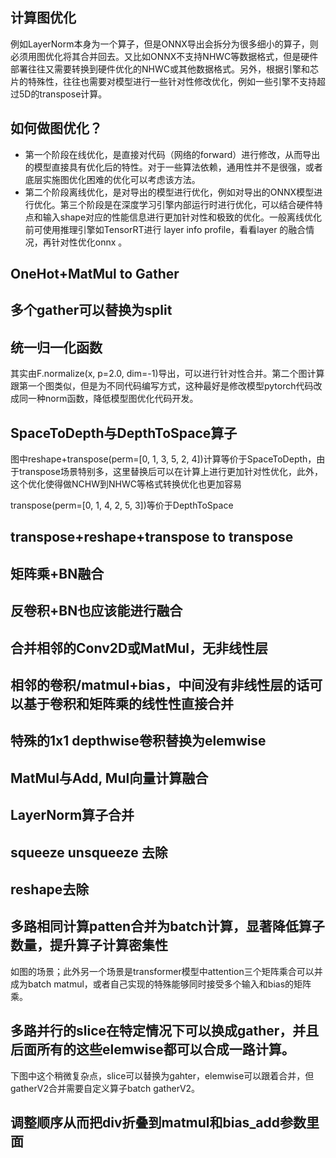 ## 计算图优化    

例如LayerNorm本身为一个算子，但是ONNX导出会拆分为很多细小的算子，则必须用图优化将其合并回去。又比如ONNX不支持NHWC等数据格式，但是硬件部署往往又需要转换到硬件优化的NHWC或其他数据格式。另外，根据引擎和芯片的特殊性，往往也需要对模型进行一些针对性修改优化，例如一些引擎不支持超过5D的transpose计算。    

## 如何做图优化？  
* 第一个阶段在线优化，是直接对代码（网络的forward）进行修改，从而导出的模型直接具有优化后的特性。对于一些算法依赖，通用性并不是很强，或者底层实施图优化困难的优化可以考虑该方法。     
* 第二个阶段离线优化，是对导出的模型进行优化，例如对导出的ONNX模型进行优化。第三个阶段是在深度学习引擎内部运行时进行优化，可以结合硬件特点和输入shape对应的性能信息进行更加针对性和极致的优化。一般离线优化前可使用推理引擎如TensorRT进行 layer info profile，看看layer 的融合情况，再针对性优化onnx 。        


## OneHot+MatMul  to  Gather    


## 多个gather可以替换为split    

## 统一归一化函数  
其实由F.normalize(x, p=2.0, dim=-1)导出，可以进行针对性合并。第二个图计算跟第一个图类似，但是为不同代码编写方式，这种最好是修改模型pytorch代码改成同一种norm函数，降低模型图优化代码开发。  

## SpaceToDepth与DepthToSpace算子   
图中reshape+transpose(perm=[0, 1, 3, 5, 2, 4])计算等价于SpaceToDepth，由于transpose场景特别多，这里替换后可以在计算上进行更加针对性优化，此外，这个优化使得做NCHW到NHWC等格式转换优化也更加容易    

transpose(perm=[0, 1, 4, 2, 5, 3])等价于DepthToSpace   

## transpose+reshape+transpose to  transpose    

## 矩阵乘+BN融合


## 反卷积+BN也应该能进行融合      


## 合并相邻的Conv2D或MatMul，无非线性层     


## 相邻的卷积/matmul+bias，中间没有非线性层的话可以基于卷积和矩阵乘的线性性直接合并


## 特殊的1x1 depthwise卷积替换为elemwise


## MatMul与Add, Mul向量计算融合


## LayerNorm算子合并   
 

## squeeze  unsqueeze 去除      


## reshape去除 

## 多路相同计算patten合并为batch计算，显著降低算子数量，提升算子计算密集性       
如图的场景；此外另一个场景是transformer模型中attention三个矩阵乘合可以并成为batch matmul，或者自己实现的特殊能够同时接受多个输入和bias的矩阵乘。  

## 多路并行的slice在特定情况下可以换成gather，并且后面所有的这些elemwise都可以合成一路计算。   
下图中这个稍微复杂点，slice可以替换为gahter，elemwise可以跟着合并，但gatherV2合并需要自定义算子batch gatherV2。   


## 调整顺序从而把div折叠到matmul和bias_add参数里面    




 

 

